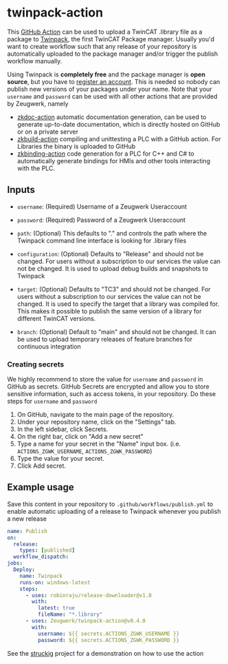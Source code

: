 # twinpack-action

This [GitHub Action](https://github.com/features/actions) can be used to upload a TwinCAT .library file as a package to [Twinpack](https://github.com/Zeugwerk/Twinpack), the first TwinCAT Package manager.
Usually you'd want to create workflow such that any release of your repository is automatically uploaded to the package manager and/or trigger the publish workflow manually.

Using Twinpack is **completely free** and the package manager is **open source**, but you have to [register an account](mailto:info@zeugwerk.at). This is needed so nobody can publish new versions of your packages under your name. Note that your `username` and `password` can be used with all other actions that are provided by Zeugwerk, namely

- [zkdoc-action](https://github.com/Zeugwerk/zkdoc-action) automatic documentation generation, can be used to generate up-to-date documentation, which is directly hosted on GitHub or on a private server
- [zkbuild-action](https://github.com/Zeugwerk/zkbuild-action) compiling and unittesting a PLC with a GitHub action. For Libraries the binary is uploaded to GitHub
- [zkbinding-action](https://github.com/Zeugwerk/zkbindings-action) code generation for a PLC for C++ and C# to automatically generate bindings for HMIs and other tools interacting with the PLC.

## Inputs

* `username`: (Required) Username of a Zeugwerk Useraccount 

* `password`: (Required) Password of a Zeugwerk Useraccount 

* `path`: (Optional) This defaults to "." and controls the path where the Twinpack command line interface is looking for .library files

* `configuration`: (Optional) Defaults to "Release" and should not be changed. For users without a subscription to our services the value can not be changed. It is used to upload debug builds and snapshots to Twinpack

* `target`: (Optional) Defaults to "TC3" and should not be changed. For users without a subscription to our services the value can not be changed. It is used to specify the target that a library was compiled for. This makes it possible to publish the same version of a library for different TwinCAT versions.

* `branch`: (Optional) Default to "main" and should not be changed. It can be used to upload temporary releases of feature branches for continuous integration

### Creating secrets

We highly recommend to store the value for `username` and `password` in GitHub as secrets. GitHub Secrets are encrypted and allow you to store sensitive information, such as access tokens, in your repository. Do these steps for `username` and `password`

1. On GitHub, navigate to the main page of the repository.
2. Under your repository name, click on the "Settings" tab.
3. In the left sidebar, click Secrets.
4. On the right bar, click on "Add a new secret" 
5. Type a name for your secret in the "Name" input box. (i.e. `ACTIONS_ZGWK_USERNAME`, `ACTIONS_ZGWK_PASSWORD`)
6. Type the value for your secret.
7. Click Add secret.


## Example usage

Save this content in your repository to `.github/workflows/publish.yml` to enable automatic uploading of a release to Twinpack whenever you publish a new release

```yaml
name: Publish
on:
  release:
    types: [published]
  workflow_dispatch:
jobs:
  Deploy:
    name: Twinpack
    runs-on: windows-latest
    steps:
      - uses: robinraju/release-downloader@v1.8
        with:
          latest: true
          fileName: "*.library"
      - uses: Zeugwerk/twinpack-action@v0.4.0
        with:
          username: ${{ secrets.ACTIONS_ZGWK_USERNAME }}
          password: ${{ secrets.ACTIONS_ZGWK_PASSWORD }} 
```

See the [struckig](https://github.com/stefanbesler/struckig/actions) project for a demonstration on how to use the action

